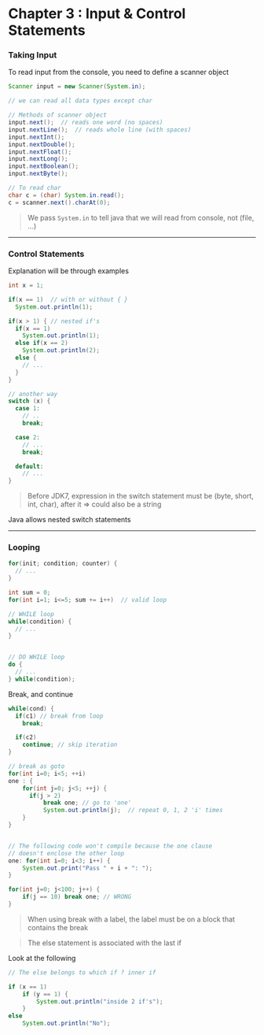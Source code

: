 # Chapter 3 : Input & Control Statements

### Taking Input

To read input from the console, you need to define a scanner object

```java
Scanner input = new Scanner(System.in);

// we can read all data types except char

// Methods of scanner object
input.next();  // reads one word (no spaces)
input.nextLine();  // reads whole line (with spaces)
input.nextInt();
input.nextDouble();
input.nextFloat();
input.nextLong();
input.nextBoolean();
input.nextByte();
```

```java
// To read char
char c = (char) System.in.read();
c = scanner.next().charAt(0);
```

> We pass `System.in` to tell java that we will read from console, not (file, ...)

---

### Control Statements

Explanation will be through examples

```java
int x = 1;

if(x == 1)  // with or without { }
  System.out.println(1);

if(x > 1) { // nested if's
  if(x == 1)
    System.out.println(1);
  else if(x == 2)
    System.out.println(2);
  else {
    // ...
  }
}

// another way
switch (x) {
  case 1:
    // ..
    break;

  case 2:
    // ...
    break;

  default:
    // ...
}
```

> Before JDK7, expression in the switch statement must be (byte, short, int, char), after it => could also be a string

Java allows nested switch statements

---

### Looping

```java
for(init; condition; counter) {
  // ...
}

int sum = 0;
for(int i=1; i<=5; sum += i++)  // valid loop

// WHILE loop
while(condition) {
  // ...
}


// DO WHILE loop
do {
  // ...
} while(condition);
```

Break, and continue

```java
while(cond) {
  if(c1) // break from loop
    break;

  if(c2)
    continue; // skip iteration
}

// break as goto
for(int i=0; i<5; ++i)
one : {
    for(int j=0; j<5; ++j) {
      if(j > 2)
          break one; // go to 'one'
          System.out.println(j);  // repeat 0, 1, 2 'i' times
    }
}


// The following code won't compile because the one clause
// doesn't enclose the other loop
one: for(int i=0; i<3; i++) {
    System.out.print("Pass " + i + ": ");
}

for(int j=0; j<100; j++) {
    if(j == 10) break one; // WRONG
}
```

> When using break with a label, the label must be on a block that contains the break

> The else statement is associated with the last if

Look at the following

```java
// The else belongs to which if ? inner if

if (x == 1)
    if (y == 1) {
        System.out.println("inside 2 if's");
    }
else
    System.out.println("No");
```
